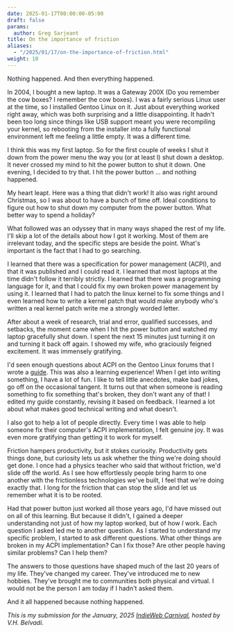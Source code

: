 ```yaml
---
date: 2025-01-17T00:00:00-05:00
draft: false
params:
  author: Greg Sarjeant
title: On the importance of friction
aliases:
  - "/2025/01/17/on-the-importance-of-friction.html"
weight: 10
---
```



Nothing happened. And then everything happened.

In 2004, I bought a new laptop. It was a Gateway 200X (Do you remember the cow boxes? I remember the cow boxes). I was a fairly serious Linux user at the time, so I installed Gentoo Linux on it. Just about everything worked right away, which was both surprising and a little disappointing. It hadn't been too long since things like USB support meant you were recompiling your kernel, so rebooting from the installer into a fully functional environment left me feeling a little empty. It was a different time.

I think this was my first laptop. So for the first couple of weeks I shut it down from the power menu the way you (or at least I) shut down a desktop. It never crossed my mind to hit the power button to shut it down. One evening, I decided to try that. I hit the power button ... and nothing happened.

My heart leapt. Here was a thing that didn't work! It also was right around Christmas, so I was about to have a bunch of time off. Ideal conditions to figure out how to shut down my computer from the power button. What better way to spend a holiday?

What followed was an odyssey that in many ways shaped the rest of my life. I'll skip a lot of the details about how I got it working. Most of them are irrelevant today, and the specific steps are beside the point. What's important is the fact that I had to go searching.

I learned that there was a specification for power management (ACPI), and that it was published and I could read it. I learned that most laptops at the time didn't follow it terribly strictly. I learned that there was a programming language for it, and that I could fix my own broken power management by using it. I learned that I had to patch the linux kernel to fix some things and I even learned how to write a kernel patch that would make anybody who's written a real kernel patch write me a strongly worded letter.

After about a week of research, trial and error, qualified successes, and setbacks, the moment came when I hit the power button and watched my laptop gracefully shut down. I spent the next 15 minutes just turning it on and turning it back off again. I showed my wife, who graciously feigned excitement. It was immensely gratifying.

I'd seen enough questions about ACPI on the Gentoo Linux forums that I wrote a [guide](https://subcultureofone.org/2025/01/17/an-act-of-preservation.html). This was also a learning experience! When I get into writing something, I have a lot of fun. I like to tell little anecdotes, make bad jokes, go off on the occasional tangent. It turns out that when someone is reading something to fix something that's broken, they don't want any of that! I edited my guide constantly, revising it based on feedback. I learned a lot about what makes good technical writing and what doesn't.

I also got to help a lot of people directly. Every time I was able to help someone fix their computer's ACPI implementation, I felt genuine joy. It was even more gratifying than getting it to work for myself.

Friction hampers productivity, but it stokes curiosity. Productivity gets things done, but curiosity lets us ask whether the thing we're doing should get done. I once had a physics teacher who said that without friction, we'd slide off the world. As I see how effortlessly people bring harm to one another with the frictionless technologies we've built, I feel that we're doing exactly that. I long for the friction that can stop the slide and let us remember what it is to be rooted.

Had that power button just worked all those years ago, I'd have missed out on all of this learning. But because it didn't, I gained a deeper understanding not just of how my laptop worked, but of how _I_ work. Each question I asked led me to another question. As I started to understand my specific problem, I started to ask different questions. What other things are broken in my ACPI implementation? Can I fix those? Are other people having similar problems? Can I help them?

The answers to those questions have shaped much of the last 20 years of my life. They've changed my career. They've introduced me to new hobbies. They've brought me to communities both physical and virtual. I would not be the person I am today if I hadn't asked them.

And it all happened because nothing happened.

_This is my submission for the January, 2025 [IndieWeb Carnival](https://vhbelvadi.com/indieweb-carnival-friction), hosted by V.H. Belvadi._

